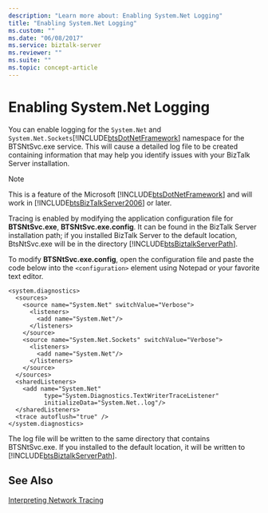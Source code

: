 ```yaml
---
description: "Learn more about: Enabling System.Net Logging"
title: "Enabling System.Net Logging"
ms.custom: ""
ms.date: "06/08/2017"
ms.service: biztalk-server
ms.reviewer: ""
ms.suite: ""
ms.topic: concept-article
---
```

# Enabling System.Net Logging
You can enable logging for the `System.Net` and `System.Net.Sockets`[!INCLUDE[btsDotNetFramework](../includes/btsdotnetframework-md.md)] namespace for the BTSNtSvc.exe service. This will cause a detailed log file to be created containing information that may help you identify issues with your BizTalk Server installation.

> [!NOTE]
>  This is a feature of the Microsoft [!INCLUDE[btsDotNetFramework](../includes/btsdotnetframework-md.md)] and will work in [!INCLUDE[btsBizTalkServer2006](../includes/btsbiztalkserver2006-md.md)] or later.

 Tracing is enabled by modifying the application configuration file for **BTSNtSvc.exe**,  **BTSNtSvc.exe.config**. It can be found in the BizTalk Server installation path; if you installed BizTalk Server to the default location, BtsNtSvc.exe will be in the directory [!INCLUDE[btsBiztalkServerPath](../includes/btsbiztalkserverpath-md.md)].

 To modify **BTSNtSvc.exe.config**, open the configuration file and paste the code below into the `<configuration>` element using Notepad or your favorite text editor.

```
<system.diagnostics>
  <sources>
    <source name="System.Net" switchValue="Verbose">
      <listeners>
        <add name="System.Net"/>
      </listeners>
    </source>
    <source name="System.Net.Sockets" switchValue="Verbose">
      <listeners>
        <add name="System.Net"/>
      </listeners>
    </source>
  </sources>
  <sharedListeners>
    <add name="System.Net"
          type="System.Diagnostics.TextWriterTraceListener"
          initializeData="System.Net..log"/>
  </sharedListeners>
  <trace autoflush="true" />
</system.diagnostics>
```

 The log file will be written to the same directory that contains BTSNtSvc.exe. If you installed to the default location, it will be written to [!INCLUDE[btsBiztalkServerPath](../includes/btsbiztalkserverpath-md.md)].

## See Also
 [Interpreting Network Tracing](/dotnet/framework/network-programming/interpreting-network-tracing)

